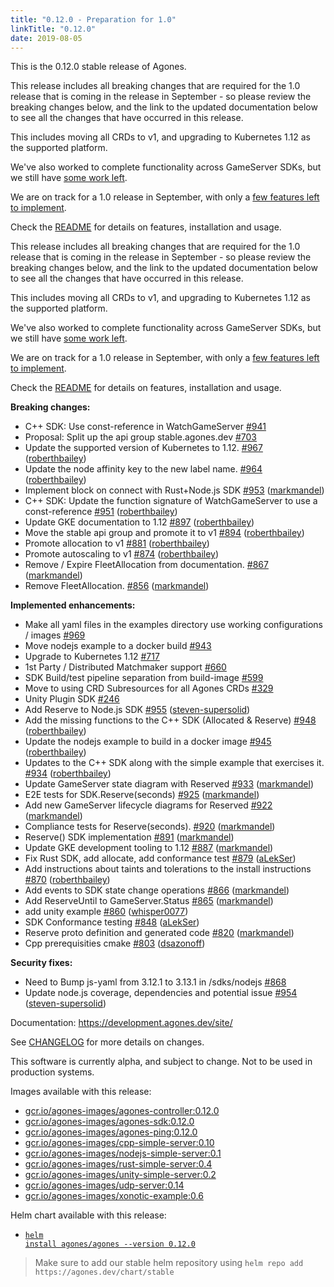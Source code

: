 ```yaml
---
title: "0.12.0 - Preparation for 1.0"
linkTitle: "0.12.0"
date: 2019-08-05
---
```


This is the 0.12.0 stable release of Agones.

This release includes all breaking changes that are required for the 1.0 release that is coming in the release in September - so
please review the breaking changes below, and the link to the updated documentation below to see all the changes that
have occurred in this release.

This includes moving all CRDs to v1, and upgrading to Kubernetes 1.12 as the supported platform.

We've also worked to complete functionality across GameServer SDKs, but we still have [some work left](https://github.com/googleforgames/agones/issues/927).

We are on track for a 1.0 release in September, with only a [few features left to implement](https://github.com/googleforgames/agones/milestone/14).

Check the <a href="https://github.com/googleforgames/agones/tree/release-0.12.0" >README</a> for details on features, installation and usage.

This release includes all breaking changes that are required for the 1.0 release that is coming in the release in September - so please review the breaking changes below, and the link to the updated documentation below to see all the changes that have occurred in this release.

This includes moving all CRDs to v1, and upgrading to Kubernetes 1.12 as the supported platform.

We've also worked to complete functionality across GameServer SDKs, but we still have [some work left](https://github.com/googleforgames/agones/issues/927).

We are on track for a 1.0 release in September, with only a [few features left to implement](https://github.com/googleforgames/agones/milestone/14).

Check the <a href="https://github.com/googleforgames/agones/tree/release-0.12.0" >README</a> for details on features, installation and usage.

**Breaking changes:**

- C++ SDK: Use const-reference in WatchGameServer [\#941](https://github.com/googleforgames/agones/issues/941)
- Proposal: Split up the api group stable.agones.dev [\#703](https://github.com/googleforgames/agones/issues/703)
- Update the supported version of Kubernetes to 1.12. [\#967](https://github.com/googleforgames/agones/pull/967) ([roberthbailey](https://github.com/roberthbailey))
- Update the node affinity key to the new label name. [\#964](https://github.com/googleforgames/agones/pull/964) ([roberthbailey](https://github.com/roberthbailey))
- Implement block on connect with Rust+Node.js SDK [\#953](https://github.com/googleforgames/agones/pull/953) ([markmandel](https://github.com/markmandel))
- C++ SDK: Update the function signature of WatchGameServer to use a const-reference [\#951](https://github.com/googleforgames/agones/pull/951) ([roberthbailey](https://github.com/roberthbailey))
- Update GKE documentation to 1.12 [\#897](https://github.com/googleforgames/agones/pull/897) ([roberthbailey](https://github.com/roberthbailey))
- Move the stable api group and promote it to v1 [\#894](https://github.com/googleforgames/agones/pull/894) ([roberthbailey](https://github.com/roberthbailey))
- Promote allocation to v1 [\#881](https://github.com/googleforgames/agones/pull/881) ([roberthbailey](https://github.com/roberthbailey))
- Promote autoscaling to v1 [\#874](https://github.com/googleforgames/agones/pull/874) ([roberthbailey](https://github.com/roberthbailey))
- Remove / Expire FleetAllocation from documentation. [\#867](https://github.com/googleforgames/agones/pull/867) ([markmandel](https://github.com/markmandel))
- Remove FleetAllocation. [\#856](https://github.com/googleforgames/agones/pull/856) ([markmandel](https://github.com/markmandel))

**Implemented enhancements:**

- Make all yaml files in the examples directory use working configurations / images [\#969](https://github.com/googleforgames/agones/issues/969)
- Move nodejs example to a docker build [\#943](https://github.com/googleforgames/agones/issues/943)
- Upgrade to Kubernetes 1.12 [\#717](https://github.com/googleforgames/agones/issues/717)
- 1st Party / Distributed Matchmaker support [\#660](https://github.com/googleforgames/agones/issues/660)
- SDK Build/test pipeline separation from build-image [\#599](https://github.com/googleforgames/agones/issues/599)
- Move to using CRD Subresources for all Agones CRDs [\#329](https://github.com/googleforgames/agones/issues/329)
- Unity Plugin SDK [\#246](https://github.com/googleforgames/agones/issues/246)
- Add Reserve to Node.js SDK [\#955](https://github.com/googleforgames/agones/pull/955) ([steven-supersolid](https://github.com/steven-supersolid))
- Add the missing functions to the C++ SDK \(Allocated & Reserve\) [\#948](https://github.com/googleforgames/agones/pull/948) ([roberthbailey](https://github.com/roberthbailey))
- Update the nodejs example to build in a docker image [\#945](https://github.com/googleforgames/agones/pull/945) ([roberthbailey](https://github.com/roberthbailey))
- Updates to the C++ SDK along with the simple example that exercises it. [\#934](https://github.com/googleforgames/agones/pull/934) ([roberthbailey](https://github.com/roberthbailey))
- Update GameServer state diagram with Reserved [\#933](https://github.com/googleforgames/agones/pull/933) ([markmandel](https://github.com/markmandel))
- E2E tests for SDK.Reserve\(seconds\) [\#925](https://github.com/googleforgames/agones/pull/925) ([markmandel](https://github.com/markmandel))
- Add new GameServer lifecycle diagrams for Reserved [\#922](https://github.com/googleforgames/agones/pull/922) ([markmandel](https://github.com/markmandel))
- Compliance tests for Reserve\(seconds\). [\#920](https://github.com/googleforgames/agones/pull/920) ([markmandel](https://github.com/markmandel))
- Reserve\(\) SDK implementation [\#891](https://github.com/googleforgames/agones/pull/891) ([markmandel](https://github.com/markmandel))
- Update GKE development tooling to 1.12 [\#887](https://github.com/googleforgames/agones/pull/887) ([markmandel](https://github.com/markmandel))
- Fix Rust SDK, add allocate, add conformance test [\#879](https://github.com/googleforgames/agones/pull/879) ([aLekSer](https://github.com/aLekSer))
- Add instructions about taints and tolerations to the install instructions [\#870](https://github.com/googleforgames/agones/pull/870) ([roberthbailey](https://github.com/roberthbailey))
- Add events to SDK state change operations [\#866](https://github.com/googleforgames/agones/pull/866) ([markmandel](https://github.com/markmandel))
- Add ReserveUntil to GameServer.Status [\#865](https://github.com/googleforgames/agones/pull/865) ([markmandel](https://github.com/markmandel))
- add unity example [\#860](https://github.com/googleforgames/agones/pull/860) ([whisper0077](https://github.com/whisper0077))
- SDK Conformance testing [\#848](https://github.com/googleforgames/agones/pull/848) ([aLekSer](https://github.com/aLekSer))
- Reserve proto definition and generated code [\#820](https://github.com/googleforgames/agones/pull/820) ([markmandel](https://github.com/markmandel))
- Cpp prerequisities cmake [\#803](https://github.com/googleforgames/agones/pull/803) ([dsazonoff](https://github.com/dsazonoff))

**Security fixes:**

- Need to Bump js-yaml from 3.12.1 to 3.13.1 in /sdks/nodejs  [\#868](https://github.com/googleforgames/agones/issues/868)
- Update node.js coverage, dependencies and potential issue [\#954](https://github.com/googleforgames/agones/pull/954) ([steven-supersolid](https://github.com/steven-supersolid))

Documentation: https://development.agones.dev/site/

See <a href="https://github.com/googleforgames/agones/blob/release-0.12.0/CHANGELOG.md" >CHANGELOG</a> for more details on changes.

This software is currently alpha, and subject to change. Not to be used in production systems.

Images available with this release:

- [gcr.io/agones-images/agones-controller:0.12.0](https://gcr.io/agones-images/agones-controller:0.12.0)
- [gcr.io/agones-images/agones-sdk:0.12.0](https://gcr.io/agones-images/agones-sdk:0.12.0)
- [gcr.io/agones-images/agones-ping:0.12.0](https://gcr.io/agones-images/agones-ping:0.12.0)
- [gcr.io/agones-images/cpp-simple-server:0.10](https://gcr.io/agones-images/cpp-simple-server:0.10)
- [gcr.io/agones-images/nodejs-simple-server:0.1](https://gcr.io/agones-images/nodejs-simple-server:0.1)
- [gcr.io/agones-images/rust-simple-server:0.4](https://gcr.io/agones-images/rust-simple-server:0.4)
- [gcr.io/agones-images/unity-simple-server:0.2](https://gcr.io/agones-images/unity-simple-server:0.2)
- [gcr.io/agones-images/udp-server:0.14](https://gcr.io/agones-images/udp-server:0.14)
- [gcr.io/agones-images/xonotic-example:0.6](https://gcr.io/agones-images/xonotic-example:0.6)

Helm chart available with this release:

- <a href="https://agones.dev/chart/stable/agones-0.12.0.tgz" ><code>helm install agones/agones --version 0.12.0</code></a>

> Make sure to add our stable helm repository using `helm repo add https://agones.dev/chart/stable`
